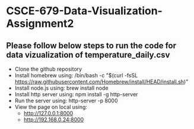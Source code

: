 # CSCE-679-Data-Visualization-Assignment2

## Please follow below steps to run the code for data vizualization of temperature_daily.csv 
- Clone the github repository
- Install homebrew using: /bin/bash -c "$(curl -fsSL https://raw.githubusercontent.com/Homebrew/install/HEAD/install.sh)"
- Install node.js using: brew install node
- Install http server using: npm install -g http-server
- Run the server using: http-server -p 8000
- View the page on local using:
  - http://127.0.0.1:8000
  - http://192.168.0.24:8000
